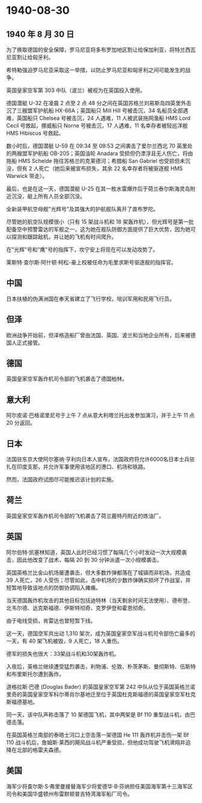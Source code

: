 # 1940-08-30

## 1940 年 8 月 30 日

为了换取德国的安全保障，罗马尼亚将多布罗加地区割让给保加利亚，将特兰西瓦尼亚割让给匈牙利。

希特勒强迫罗马尼亚采取这一举措，以防止罗马尼亚和匈牙利之间可能发生的战争。

英国皇家空军第 303 中队（波兰）被视为在英国投入使用。

德国潜艇 U-32 在凌晨 2 点至 2 点 48
分之间在英国苏格兰刘易斯岛四英里外击沉了三艘盟军护航船 HX-66A；英国船只
Mill Hill 号被击沉，34 名船员全部遇难，英国船只 Chelsea 号被击沉，24
人遇难，11 人被武装拖网渔船 HMS Lord Cecil 号救起，挪威船只 Norne
号被击沉，17 人遇难，11 名幸存者被轻巡洋舰 HMS Hibiscus 号救起。

数小时后，德国潜艇 U-59 在 09:34 至 09:53 之间袭击了爱尔兰西北 70
英里处的两艘盟军护航船 OB-205；英国油轮 Anadara
受损但仍漂浮且无人伤亡，将由拖船 HMS Schelde
拖往苏格兰的克莱德河；希腊船 San Gabriel 也受损但未沉没，但有 2
人死亡（她后来被宣布损失，其余 22 名幸存者将被驱逐舰 HMS Warwick
带走）。

最后，也是在这一天，德国潜艇 U-25
在其一枚水雷爆炸后于荷兰泰尔斯海灵岛附近沉没，艇上所有人员全部沉没。

全新装甲航空母舰"光辉号"及其强大的护航舰队离开了直布罗陀。

尽管她的航空队规模很小（只有 15 架战斗机和 18
架轰炸机），但光辉号是第一批配备空中预警雷达的军舰之一，这为她在舰队防御方面提供了巨大优势，因为她可以探测和跟踪敌机，并让她的飞机有时间爬升。

在"光辉"号和"鹰"号的指挥下，坎宁安上将现在可以发动攻势了。

莱斯特·查尔斯·阿什顿·柯松-豪上校被任命为毛里求斯号驱逐舰的指挥官。

## 中国

日本扶植的伪满洲国在奉天省建立了飞行学校，培训军用和民用飞行员。

## 但泽

欧洲战争开始前，但泽格造船厂曾由法国、英国、波兰和当地企业所有，后来被德国人正式接管。

## 德国

英国皇家空军轰炸机司令部的飞机袭击了德国柏林。

## 意大利

阿尔皮诺·巴格诺里尼号于上午 7 点从意大利塔兰托出发参加演习，并于上午 11
点 20 分返回。

## 日本

法国驻东京大使阿尔塞纳·亨利向日本人宣布，法国政府将允许6000名日本士兵驻扎在印度支那，并允许军事使用该地区的港口、机场和铁路。

然而，法国政府试图尽可能推迟该计划的实施。

## 荷兰

英国皇家空军轰炸机司令部的飞机袭击了荷兰鹿特丹附近的炼油厂。

## 英国

阿尔伯特·凯塞林知道，英国人此时已经习惯了每隔几个小时发动一次大规模袭击，因此他改变了战术，每隔
20 到 30 分钟派遣一次小规模袭击。

英国英格兰比金山机场屡遭袭击，但大多数炸弹都落在了城镇而非机场，共造成
39 人死亡，26
人受伤；尽管如此，击中机场的少数炸弹确实损坏了作战室，并短暂地导致该地点的防御协调陷入瘫痪。

当天德国轰炸机攻击的其他目标包括迪特林（当天剩余时间无法使用）、德布登、北韦尔德、达克斯福德、伊斯特彻奇、克罗伊登和霍恩彻奇。

由于电线受损，肯雷达也曾短暂下线。

这一天，德国空军共出动 1,310
架次，成为英国皇家空军战斗机司令部伤亡最多的一天，有 40 架飞机被毁，9
人死亡，18 人重伤。

德军的损失也很大：33架战斗机和30架轰炸机。

入夜后，英格兰继续遭受猛烈袭击，利物浦、伦敦、朴茨茅斯、曼彻斯特、伍斯特和布里斯托尔遭到轰炸。

道格拉斯·巴德 (Douglas Bader) 的英国皇家空军第 242
中队从位于英国英格兰诺里奇的英国皇家空军科尔蒂肖尔基地迁至位于英国杜克斯福德的英国皇家空军杜克斯福德基地。

同一天，该中队声称击落了 10 架德国飞机，其中两架是 Bf 110
重型战斗机，由巴德击落。

在英国英格兰南部的泰晤士河口上空击落一架德国 He 111 轰炸机并击伤一架 Bf
110
战斗机后，詹姆斯·莱西的飓风战斗机严重受损，但他成功驾驶飞机滑翔并迫降在北部的格雷夫森德。

## 美国

海军少将查尔斯·S·弗里曼接替海军少将爱德华·B·芬纳担任美国海军第十三海军区司令和美国华盛顿州布雷默顿普吉特湾海军船厂司令。

